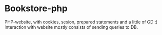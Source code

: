 # Bookstore-php <br/>
PHP-website, with cookies, sesion, prepared statements and a little of GD :) <br/>
Interaction with website mostly consists of sending queries to DB.
